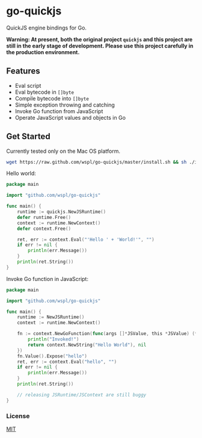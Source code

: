 # go-quickjs
QuickJS engine bindings for Go.

**Warning: At present, both the original project `quickjs` and this project are still in the early stage of development. Please use this project carefully in the production environment.**

## Features
* Eval script
* Eval bytecode in `[]byte`
* Compile bytecode into `[]byte`
* Simple exception throwing and catching
* Invoke Go function from JavaScript
* Operate JavaScript values and objects in Go

## Get Started
Currently tested only on the Mac OS platform.
```bash
wget https://raw.github.com/wspl/go-quickjs/master/install.sh && sh ./install.sh
```
Hello world:
```go
package main

import "github.com/wspl/go-quickjs"

func main() {
	runtime := quickjs.NewJSRuntime()
	defer runtime.Free()
	context := runtime.NewContext()
	defer context.Free()

	ret, err := context.Eval("'Hello ' + 'World!'", "")
	if err != nil {
		println(err.Message())
	}
	println(ret.String())
}
```
Invoke Go function in JavaScript:
```go
package main

import "github.com/wspl/go-quickjs"

func main() {
	runtime := NewJSRuntime()
	context := runtime.NewContext()

	fn := context.NewGoFunction(func(args []*JSValue, this *JSValue) (*JSValue, *JSError) {
		println("Invoked!")
		return context.NewString("Hello World"), nil
	})
	fn.Value().Expose("hello")
	ret, err := context.Eval("hello", "")
	if err != nil {
		println(err.Message())
	}
	println(ret.String())

	// releasing JSRuntime/JSContext are still buggy
}

```

### License
[MIT](./LICENSE)